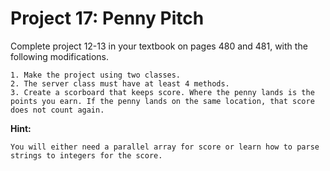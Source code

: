 # Project 17: Penny Pitch

Complete project 12-13 in your textbook on pages 480 and 481, with the following modifications.
```
1. Make the project using two classes.
2. The server class must have at least 4 methods.
3. Create a scorboard that keeps score. Where the penny lands is the points you earn. If the penny lands on the same location, that score does not count again.
```
**Hint:**
```
You will either need a parallel array for score or learn how to parse strings to integers for the score.
```
